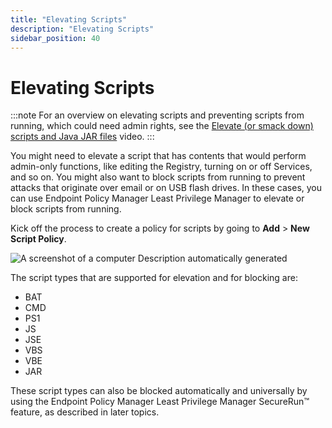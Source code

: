 ```yaml
---
title: "Elevating Scripts"
description: "Elevating Scripts"
sidebar_position: 40
---
```


# Elevating Scripts

:::note
For an overview on elevating scripts and preventing scripts from running, which could need
admin rights, see the
[Elevate (or smack down) scripts and Java JAR files](/docs/endpointpolicymanager/components/endpointprivilegemanager/videolearningcenter/howtoandtechsupport/scripts.md)
video.
:::


You might need to elevate a script that has contents that would perform admin-only functions, like
editing the Registry, turning on or off Services, and so on. You might also want to block scripts
from running to prevent attacks that originate over email or on USB flash drives. In these cases,
you can use Endpoint Policy Manager Least Privilege Manager to elevate or block scripts from
running.

Kick off the process to create a policy for scripts by going to **Add** > **New Script Policy**.

![A screenshot of a computer Description automatically generated](/images/endpointpolicymanager/leastprivilege/elevate/elevating_scripts.webp)

The script types that are supported for elevation and for blocking are:

- BAT
- CMD
- PS1
- JS
- JSE
- VBS
- VBE
- JAR

These script types can also be blocked automatically and universally by using the Endpoint Policy
Manager Least Privilege Manager SecureRun™ feature, as described in later topics.
